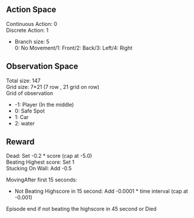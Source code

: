 ## Action Space
Continuous Action: 0 <br />
Discrete Action: 1 <br />
- Branch size: 5 <br />
0: No Movement/1: Front/2: Back/3: Left/4: Right

## Observation Space
Total size: 147 <br />
Grid size: 7*21 (7 row , 21 grid on row) <br />
Grid of observation
- -1: Player (In the middle)
- 0: Safe Spot
- 1: Car
- 2: water



## Reward
Dead: Set -0.2 * score (cap at -5.0) <br />
Beating Highest score: Set 1<br />
Stucking On Wall: Add -0.5 <br />

MovingAfter first 15 seconds:
- Not Beating Highscore in 15 second: Add -0.0001 * time interval (cap at -0.001)

Episode end if not beating the highscore in 45 second or Died